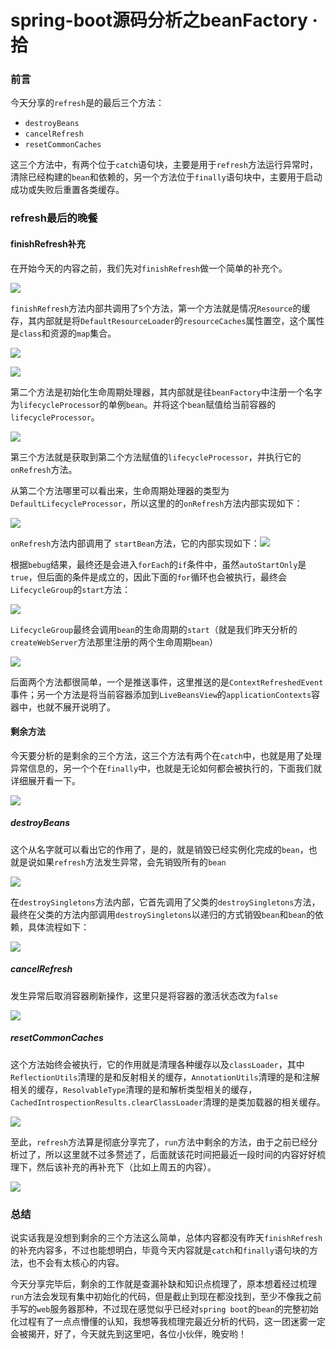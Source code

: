 # spring-boot源码分析之beanFactory · 拾

### 前言

今天分享的`refresh`是的最后三个方法：

- `destroyBeans`
- `cancelRefresh`
- `resetCommonCaches`

这三个方法中，有两个位于`catch`语句块，主要是用于`refresh`方法运行异常时，清除已经构建的`bean`和依赖的，另一个方法位于`finally`语句块中，主要用于启动成功或失败后重置各类缓存。

### refresh最后的晚餐

#### finishRefresh补充

在开始今天的内容之前，我们先对`finishRefresh`做一个简单的补充个。

![](https://gitee.com/sysker/picBed/raw/master/images/image-20210912221356093.png)

`finishRefresh`方法内部共调用了`5`个方法，第一个方法就是情况`Resource`的缓存，其内部就是将`DefaultResourceLoader`的`resourceCaches`属性置空，这个属性是`class`和资源的`map`集合。

![](https://gitee.com/sysker/picBed/raw/master/20210913081232.png)

![](https://gitee.com/sysker/picBed/raw/master/20210913081312.png)

第二个方法是初始化生命周期处理器，其内部就是往`beanFactory`中注册一个名字为`lifecycleProcessor`的单例`bean`。并将这个`bean`赋值给当前容器的`lifecycleProcessor`。

![](https://gitee.com/sysker/picBed/raw/master/20210913081616.png)

第三个方法就是获取到第二个方法赋值的`lifecycleProcessor`，并执行它的`onRefresh`方法。

从第二个方法哪里可以看出来，生命周期处理器的类型为`DefaultLifecycleProcessor`，所以这里的的`onRefresh`方法内部实现如下：

![](https://gitee.com/sysker/picBed/raw/master/20210913082224.png)

`onRefresh`方法内部调用了 `startBean`方法，它的内部实现如下：![](https://gitee.com/sysker/picBed/raw/master/20210913082536.png)

根据`bebug`结果，最终还是会进入`forEach`的`if`条件中，虽然`autoStartOnly`是`true`，但后面的条件是成立的，因此下面的`for`循环也会被执行，最终会 `LifecycleGroup`的`start`方法：

![](https://gitee.com/sysker/picBed/raw/master/20210913083907.png)

`LifecycleGroup`最终会调用`bean`的生命周期的`start`（就是我们昨天分析的`createWebServer`方法那里注册的两个生命周期`bean`）

![](https://gitee.com/sysker/picBed/raw/master/20210913084142.png)

后面两个方法都很简单，一个是推送事件，这里推送的是`ContextRefreshedEvent`事件；另一个方法是将当前容器添加到`LiveBeansView`的`applicationContexts`容器中，也就不展开说明了。

#### 剩余方法

今天要分析的是剩余的三个方法，这三个方法有两个在`catch`中，也就是用了处理异常信息的，另一个个在`finally`中，也就是无论如何都会被执行的，下面我们就详细展开看一下。

![](https://gitee.com/sysker/picBed/raw/master/20210913085556.png)

##### destroyBeans

这个从名字就可以看出它的作用了，是的，就是销毁已经实例化完成的`bean`，也就是说如果`refresh`方法发生异常，会先销毁所有的`bean`

![](https://gitee.com/sysker/picBed/raw/master/20210913085400.png)

在`destroySingletons`方法内部，它首先调用了父类的`destroySingletons`方法，最终在父类的方法内部调用`destroySingletons`以递归的方式销毁`bean`和`bean`的依赖，具体流程如下：

![](https://gitee.com/sysker/picBed/raw/master/Snipaste_2021-09-13_21-26-22.jpg)

##### cancelRefresh

发生异常后取消容器刷新操作，这里只是将容器的激活状态改为`false`

![](https://gitee.com/sysker/picBed/raw/master/20210913085511.png)

##### resetCommonCaches

这个方法始终会被执行，它的作用就是清理各种缓存以及`classLoader`，其中`ReflectionUtils`清理的是和反射相关的缓存，`AnnotationUtils`清理的是和注解相关的缓存，`ResolvableType`清理的是和解析类型相关的缓存，`CachedIntrospectionResults.clearClassLoader`清理的是类加载器的相关缓存。

![](https://gitee.com/sysker/picBed/raw/master/20210913085707.png)

至此，`refresh`方法算是彻底分享完了，`run`方法中剩余的方法，由于之前已经分析过了，所以这里就不过多赘述了，后面就该花时间把最近一段时间的内容好好梳理下，然后该补充的再补充下（比如上周五的内容）。

![](https://gitee.com/sysker/picBed/raw/master/20210913214403.png)

### 总结

说实话我是没想到剩余的三个方法这么简单，总体内容都没有昨天`finishRefresh`的补充内容多，不过也能想明白，毕竟今天内容就是`catch`和`finally`语句块的方法，也不会有太核心的内容。

今天分享完毕后，剩余的工作就是查漏补缺和知识点梳理了，原本想着经过梳理`run`方法会发现有集中初始化的代码，但是截止到现在都没找到，至少不像我之前手写的`web`服务器那种，不过现在感觉似乎已经对`spring boot`的`bean`的完整初始化过程有了一点点懵懂的认知，我想等我梳理完最近分析的代码，这一团迷雾一定会被揭开，好了，今天就先到这里吧，各位小伙伴，晚安哟！

